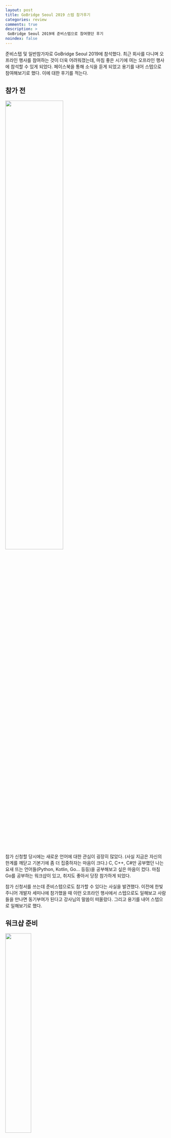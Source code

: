 ```yaml
---
layout: post
title: GoBridge Seoul 2019 스텝 참가후기
categories: review
comments: true
description: >
 GoBridge Seoul 2019에 준비스텝으로 참여했던 후기
noindex: false
---
```


준비스텝 및 일반참가자로 GoBridge Seoul 2019에 참석했다. 최근 회사를 다니며 오프라인 행사를 참여하는 것이 더욱 어려워졌는데, 마침 좋은 시기에 여는 오프라인 행사에 참석할 수 있게 되었다. 페이스북을 통해 소식을 듣게 되었고 용기를 내어 스텝으로 참여해보기로 했다. 이에 대한 후기를 적는다. 


## 참가 전

<img src="https://bit.ly/2kZJAfv" width="60%">

참가 신청할 당시에는 새로운 언어에 대한 관심이 굉장히 많았다. (사실 지금은 자신의 한계를 깨닫고 기본기에 좀 더 집중하자는 마음이 크다.) C, C++, C#만 공부했던 나는 요새 뜨는 언어들(Python, Kotlin, Go... 등등)을 공부해보고 싶은 마음이 컸다. 마침 Go를 공부하는 워크샵이 있고, 취지도 좋아서 당장 참가하게 되었다.

참가 신청서를 쓰는데 준비스텝으로도 참가할 수 있다는 사실을 발견했다. 이전에 한빛 주니어 개발자 세미나에 참가했을 때 이런 오프라인 행사에서 스텝으로도 일해보고 사람들을 만나면 동기부여가 된다고 강사님의 말씀이 떠올랐다. 그리고 용기를 내어 스텝으로 일해보기로 했다.


## 워크샵 준비

<img src="https://bit.ly/2m4A6Qn" width="40%">

행사 전까지는 매 주말 시간이 되는 날엔 회의에 참석하여 어떤 식으로 행사를 이끌어갈지, 필요한 건 무엇인지 이야기했다. 스텝은 처음이어서 처음엔 다른 분들이 하는 일이나 말을 살펴보는 작업을 했다. 후반부에는 나도 의견을 많이 내보았다.  

<img src="https://bit.ly/2m45U7Y" width="55%"> <img src="https://bit.ly/2l0oIoz" width="31%"> 

그리고 포스터를 담당하여 만들었는데, 조금 작지만 유광으로 뽑아서 실물이 굉장히 멋지게 나왔다. 하지만 금융건물이다보니 건물 내부까지도 보안이 철저해서 딱히 포스터를 많이 붙이지 못했다. 그 점은 조금 아쉬웠다. 행사 당일, 스텝와 코치들은 조금 일찍 모였다. 뱅크샐러드 사무실에 처음 가봤는데 확실히 요즘 핫한 어플을 운영하는 회사답게 젊은 분위기가 가득했다. 전체적으로 초록색이 많아서 산뜻한 느낌이 들었고, 빈백과 안마기가 편안한 분위기였다. 

빠르게 다과를 준비하고, 취소자들이 꽤 있어서 조편성을 잠시 다듬었다. 그 후 조끼리 어느 공간을 사용할지 정하고, 참가자들을 맞을 준비를 했다. 확실히 다양하고 많은 사람들이 한자리에 모이다보니, 공지된 시간보다 일찍 오시는 분부터 행사 시작 후 오시는 분까지 다양했다. 행사장소 앞에 앉아 참가자들 안내를 하는데 참석선물인 컵을 받으시고 모두 좋아하셔서 기분이 좋았다.


## 워크샵 참가

<img src="https://bit.ly/2m0U1jl" width="60%">

우리 조는 어느정도 코딩을 접해본 분들이 모인 조였다. 가볍게 자기소개를 하고 변수부터 차근차근 나가는데 거의 아는 내용이었지만 문법을 익혀나가는 과정 중 Go언어가 어떤 언어인지 대강 윤곽이 그려졌다. 하지만 여전히 이해가 안가는 것이 있다. 변수 작성이나 세미콜론, 조건문 등은 여러 방식으로 쓸 수 있도록 문법적으로 열려있었는데, 중괄호에는 너무나 딱딱한 문법을 사용한다는 사실이다. 특히 사용하지 않는 변수나 함수, 패키지 등은 오류처리한다는 사실에 너무나도 놀랐다. 그리고 어째서 중괄호는 함수명이나 조건식 옆에 붙어있어야 하는걸까?

이러한 의문들은 둘째 날에 조금 적응이 되자 그냥 그런가보다 하고 넘어가게 되었다. 둘째 날엔 오전에 일찍 나와서 go언어의 포인터, 가변배열, 맵, 구조체 등 심화부분을 실험해보았다. 그래도 다른 언어들을 공부한 적이 있어서 빠르게 습득할 수 있었다. struct 내부에 slice로 변수를 선언하고 이를 map으로 저장하여 key값으로 불러오고, 포인터로 저장하는 실험을 함으로써 총체적으로 이해하려 했다.  이후 고루틴에 대해 개념만 익히고 시간이 없어서 실험은 해보지는 못했다. 동시성과 병렬성의  차이를 명확히 몰랐는데 교재에 자세히 적혀 있고 코치님께서 도와주셔서 어떤 개념인지 정확히 이해할 수 있게 되었다.

둘째 날 세션은 1시간 20분 정도여서 많은 걸 배우지는 못했다. 반복문에 대해 배웠는데, 신기하게도 go에는 반복문이 for문 하나뿐이다. 하지만 for 하나로도 while과 foreach가 가능하도록 만들었다. 물론 문법적으로 변화가 크지만 익숙해지면 못쓸 것도 아니었다. 언더바로 index를 대신하여 range를 지정하면 foreach와 동일하게 작동했고, 아예 조건문을 적지 않고 무한루프 내부에서 if()와 break로 빠져나온다면 while과 동일하게 작동한다. 

전체적으로 신기한 문법들이 많았다. 실습 때엔 Todo List를 웹서버를 이용하여 만들어보았다. 서버쪽에서 go가 어떤 식으로 사용되는지도 궁금했고, 개인적으로 서버단에 대한 흥미도 있어서 신청했다. 코치님께서 정말 자세히 설명해주셔서 대충은 이해할 수 있었다. 서버에 대한 흥미도를 기르고, 친밀도를 올릴 수 있는 좋은 시간이었다. 짧은 시간이었지만 이 실습을 고르길 잘했다는 생각이 들었다.


## 워크샵 뒷풀이

뒷풀이 및 네트워킹은 15명 정도가 참가하여 근처 치킨집에서 이루어졌다. ios 개발, 게임 개발, 안드로이드 개발, 웹 개발 등 다양한 환경에서 일하는 개발자분들과 공감가는 이야기와 회사 이야기 등을 나누며 새로운 것을 배우고 유대감을 쌓았다. 오프라인 행사는 시야가 넓어지는 기분이다. 내가 모르는 것들을 알고, 혹은 내가 알고 있었다고 생각하는 것들에 대한 틀을 깨주는 기회가 된다. 이런 행사가 있다는 것에 항상 고마울 따름이다.


## 스텝으로서의 소감

가장 좋았던 점은 행사 전반에 대한 이해도가 높아진다는 것이다. 첫날 세션이 끝나고 스텝과 코치가 모여 각 조가 대체적으로 어떤 분위기였는지, 어느 부분을 힘들어했는지 공유했다. 대부분 초보자 분들이라서 힘들어 했다는 의견이 있었고, 회의실에 들어가서 강의하셨던 코치 분은 조용해서 졸음이 오는 사람들이 많았다는 의견도 나왔다. 이를 다음날에 어떻게 수정하여 반영할지에 대해 잠시 토의를 하고 다음날을 위해 뒷정리를 하고 해산하였다. 이런 일련의 과정들이 쌓여서 나도 나중에 이런 행사를 주도해볼 수도 있지 않을까 하는 생각도 하게 되었다.

스텝과 코치로 만나 좀 더 네트워킹을 할 수 있는 시간이 많다는 점도 좋았다. 각지에서 열심히 살고 있는 다양한 사람들을 만나 이야기하는 것은 언제나 동기부여가 되고 힘이 된다. 후속스터디도 있다고 하니 시간이 난다면 꼭 참여해야겠다. 이번이 2회차이니 내년도에도 참가하게 된다면 코치로서 한 번 참가해보고 싶다.

코치님들께 감사하고 다음에도 이런 좋은 오프라인 행사에 참여할 수 있게 되기를 바란다.
